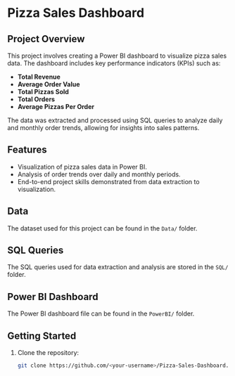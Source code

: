 # Pizza Sales Dashboard

## Project Overview
This project involves creating a Power BI dashboard to visualize pizza sales data. The dashboard includes key performance indicators (KPIs) such as:

- **Total Revenue**
- **Average Order Value**
- **Total Pizzas Sold**
- **Total Orders**
- **Average Pizzas Per Order**

The data was extracted and processed using SQL queries to analyze daily and monthly order trends, allowing for insights into sales patterns.

## Features
- Visualization of pizza sales data in Power BI.
- Analysis of order trends over daily and monthly periods.
- End-to-end project skills demonstrated from data extraction to visualization.

## Data
The dataset used for this project can be found in the `Data/` folder.

## SQL Queries
The SQL queries used for data extraction and analysis are stored in the `SQL/` folder.

## Power BI Dashboard
The Power BI dashboard file can be found in the `PowerBI/` folder. 

## Getting Started
1. Clone the repository:
   ```bash
   git clone https://github.com/<your-username>/Pizza-Sales-Dashboard.git
